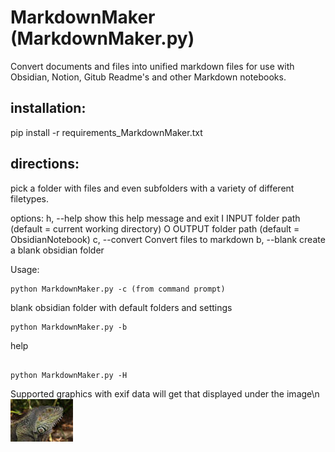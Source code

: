 # MarkdownMaker (MarkdownMaker.py)
Convert documents and files into unified markdown files for use with Obsidian, Notion, Gitub Readme's and other Markdown notebooks.

## installation:

pip install -r requirements_MarkdownMaker.txt

## directions:
pick a folder with files and even subfolders with a variety of different filetypes. 

options:
h, --help            show this help message and exit
I INPUT folder path (default = current working directory)
O OUTPUT folder path (default = ObsidianNotebook)
c, --convert         Convert files to markdown
b, --blank           create a blank obsidian folder

  
Usage:


```
python MarkdownMaker.py -c (from command prompt) 
```
blank obsidian folder with default folders and settings
```
python MarkdownMaker.py -b
```
help
```

python MarkdownMaker.py -H
```


Supported graphics with exif data will get that displayed under the image\n
![sample output](images/Sample1_exifdata.jpg)

